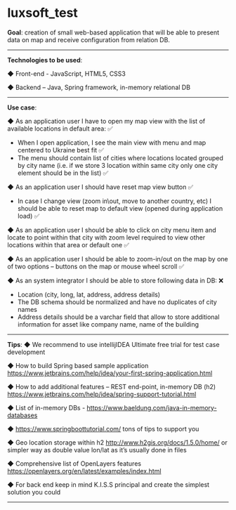 # luxsoft_test

**Goal**: creation of small web-based application that will be able to present data on map and receive configuration from relation DB.

<hr>

**Technologies to be used**:

◆ Front-end - JavaScript, HTML5, CSS3

◆ Backend – Java, Spring framework, in-memory relational DB

<hr>

**Use case**:

◆ As an application user I have to open my map view with the list of available locations in default area: ✅
- When I open application, I see the main view with menu and map centered to Ukraine best fit ✅
- The menu should contain list of cities where locations located grouped by city name (i.e. if we store 3 location within same city only one city element should be in the list) ✅

◆ As an application user I should have reset map view button ✅
- In case I change view (zoom in\out, move to another country, etc) I should be able to reset map to default view (opened during application load) ✅

◆ As an application user I should be able to click on city menu item and locate to point within that city with zoom level required to view other locations within that area or default one ✅

◆ As an application user I should be able to zoom-in/out on the map by one of two options – buttons on the map or mouse wheel scroll ✅

◆ As an system integrator I should be able to store following data in DB: ❌
- Location (city, long, lat, address, address details)
- The DB schema should be normalized and have no duplicates of city
names
- Address details should be a varchar field that allow to store additional
information for asset like company name, name of the building

<hr>

**Tips**:
◆ We recommend to use intellijIDEA Ultimate free trial for test case development

◆ How to build Spring based sample application
https://www.jetbrains.com/help/idea/your-first-spring-application.html

◆ How to add additional features – REST end-point, in-memory DB (h2) https://www.jetbrains.com/help/idea/spring-support-tutorial.html

◆ List of in-memory DBs - https://www.baeldung.com/java-in-memory-databases

◆ https://www.springboottutorial.com/ tons of tips to support you

◆ Geo location storage within h2 http://www.h2gis.org/docs/1.5.0/home/ or simpler
way as double value lon/lat as it’s usually done in files

◆ Comprehensive list of OpenLayers features
https://openlayers.org/en/latest/examples/index.html

◆ For back end keep in mind K.I.S.S principal and create the simplest solution you could

<hr>
